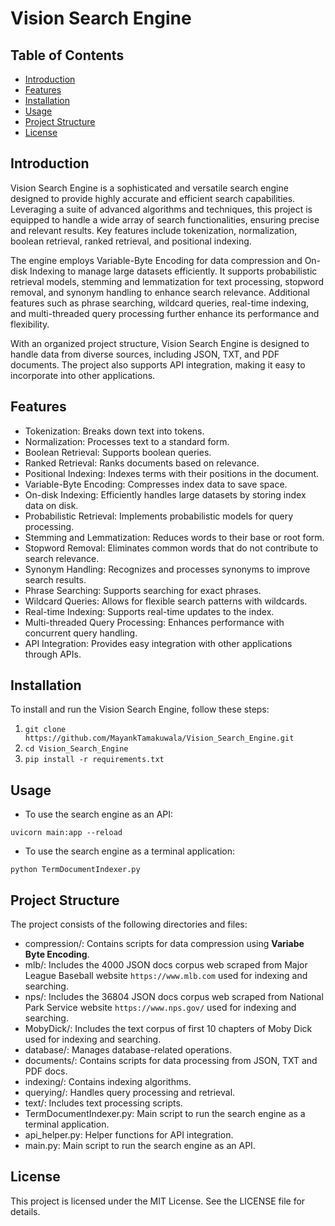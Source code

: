 # Vision Search Engine

## Table of Contents

- [Introduction](#introduction)
- [Features](#features)
- [Installation](#installation)
- [Usage](#usage)
- [Project Structure](#project-structure)
- [License](#license)


## Introduction

Vision Search Engine is a sophisticated and versatile search engine designed to provide highly accurate and efficient search capabilities. Leveraging a suite of advanced algorithms and techniques, this project is equipped to handle a wide array of search functionalities, ensuring precise and relevant results. Key features include tokenization, normalization, boolean retrieval, ranked retrieval, and positional indexing.

The engine employs Variable-Byte Encoding for data compression and On-disk Indexing to manage large datasets efficiently. It supports probabilistic retrieval models, stemming and lemmatization for text processing, stopword removal, and synonym handling to enhance search relevance. Additional features such as phrase searching, wildcard queries, real-time indexing, and multi-threaded query processing further enhance its performance and flexibility.

With an organized project structure, Vision Search Engine is designed to handle data from diverse sources, including JSON, TXT, and PDF documents. The project also supports API integration, making it easy to incorporate into other applications.

## Features

- Tokenization: Breaks down text into tokens.
- Normalization: Processes text to a standard form.
- Boolean Retrieval: Supports boolean queries.
- Ranked Retrieval: Ranks documents based on relevance.
- Positional Indexing: Indexes terms with their positions in the document.
- Variable-Byte Encoding: Compresses index data to save space.
- On-disk Indexing: Efficiently handles large datasets by storing index data on disk.
- Probabilistic Retrieval: Implements probabilistic models for query processing.
- Stemming and Lemmatization: Reduces words to their base or root form.
- Stopword Removal: Eliminates common words that do not contribute to search relevance.
- Synonym Handling: Recognizes and processes synonyms to improve search results.
- Phrase Searching: Supports searching for exact phrases.
- Wildcard Queries: Allows for flexible search patterns with wildcards.
- Real-time Indexing: Supports real-time updates to the index.
- Multi-threaded Query Processing: Enhances performance with concurrent query handling.
- API Integration: Provides easy integration with other applications through APIs.

## Installation

To install and run the Vision Search Engine, follow these steps:

1. `git clone https://github.com/MayankTamakuwala/Vision_Search_Engine.git`
2. `cd Vision_Search_Engine`
3. `pip install -r requirements.txt`

## Usage

- To use the search engine as an API:

`uvicorn main:app --reload`

- To use the search engine as a terminal application:

`python TermDocumentIndexer.py`

## Project Structure

The project consists of the following directories and files:

- compression/: Contains scripts for data compression using <b>Variabe Byte Encoding</b>.
- mlb/: Includes the 4000 JSON docs corpus web scraped from Major League Baseball website `https://www.mlb.com` used for indexing and searching.
- nps/: Includes the 36804 JSON docs corpus web scraped from National Park Service website `https://www.nps.gov/` used for indexing and searching.
- MobyDick/: Includes the text corpus of first 10 chapters of Moby Dick used for indexing and searching.
- database/: Manages database-related operations.
- documents/: Contains scripts for data processing from JSON, TXT and PDF docs.
- indexing/: Contains indexing algorithms.
- querying/: Handles query processing and retrieval.
- text/: Includes text processing scripts.
- TermDocumentIndexer.py: Main script to run the search engine as a terminal application.
- api_helper.py: Helper functions for API integration.
- main.py: Main script to run the search engine as an API.

## License

This project is licensed under the MIT License. See the LICENSE file for details.